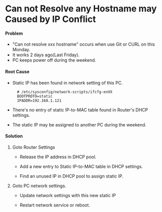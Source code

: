 # Can not Resolve any Hostname may Caused by IP Conflict

#### Problem
* "Can not resolve xxx hostname" occurs when use Git or CURL on this Monday.
* It works 2 days ago(Last Friday).
* PC keeps power off during the weekend.

#### Root Cause
* Static IP has been found in network setting of this PC.

        # /etc/sysconfig/network-scripts/ifcfg-enXX
        BOOTPROTO=static
        IPADDR=192.168.1.121

* There's no entry of static IP-to-MAC table found in Router's DHCP settings.

* The static IP may be assigned to another PC during the weekend.

#### Solution
1. Goto Router Settings

    * Release the IP address in DHCP pool.

    * Add a new entry to Static IP-to-MAC table in DHCP settings.

    * Find an unused IP in DHCP pool to assign static IP.

2. Goto PC network settings.

    * Update network settings with this new static IP

    * Restart network service or reboot.
